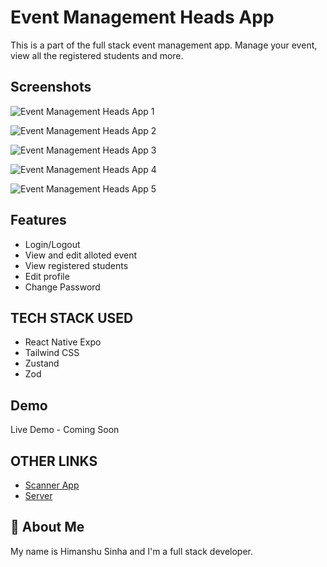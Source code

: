 # Event Management Heads App

This is a part of the full stack event management app. Manage your event, view all the registered students and more.

## Screenshots

![Event Management Heads App 1](https://github.com/HimanshuS1nha/Event-Management-Heads-App/assets/97872929/ee686b77-8c42-41bf-8cdd-2bea0df96100)

![Event Management Heads App 2](https://github.com/HimanshuS1nha/Event-Management-Heads-App/assets/97872929/53903546-a836-4b93-9e72-5305a57db3de)

![Event Management Heads App 3](https://github.com/HimanshuS1nha/Event-Management-Heads-App/assets/97872929/872a4e90-d8a3-4ab7-adf2-558c7dbb27c9)

![Event Management Heads App 4](https://github.com/HimanshuS1nha/Event-Management-Heads-App/assets/97872929/bf821759-d32a-456e-80cf-ee3257a850f3)

![Event Management Heads App 5](https://github.com/HimanshuS1nha/Event-Management-Heads-App/assets/97872929/6e38495b-01cc-4246-803e-21d15423bdd4)

## Features

- Login/Logout
- View and edit alloted event
- View registered students
- Edit profile
- Change Password

## TECH STACK USED

- React Native Expo
- Tailwind CSS
- Zustand
- Zod

## Demo

Live Demo - Coming Soon

## OTHER LINKS

- [Scanner App](https://github.com/HimanshuS1nha/Event-Management-Scanner-App)
- [Server](https://github.com/HimanshuS1nha/Event-Management-Server)

## 🚀 About Me

My name is Himanshu Sinha and I'm a full stack developer.
